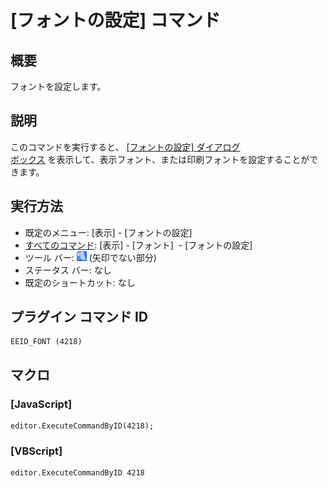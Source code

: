 # \[フォントの設定\] コマンド

## 概要

フォントを設定します。

## 説明

このコマンドを実行すると、 [\[フォントの設定\] ダイアログ \
ボックス](../../dlg/properties/font/index) を表示して、表示フォント、または印刷フォントを設定することができます。

## 実行方法

- 既定のメニュー: \[表示\] \- \[フォントの設定\]
- [すべてのコマンド](../../glossary/allcommands): \[表示\] \- \[フォント\]  \- \[フォントの設定\]
- ツール バー: ![](../../images/fontpopup.gif) (矢印でない部分)
- ステータス バー: なし
- 既定のショートカット: なし

## プラグイン コマンド ID

```
EEID_FONT (4218)
```

## マクロ

### \[JavaScript\]

```
editor.ExecuteCommandByID(4218);
```

### \[VBScript\]

```
editor.ExecuteCommandByID 4218
```
